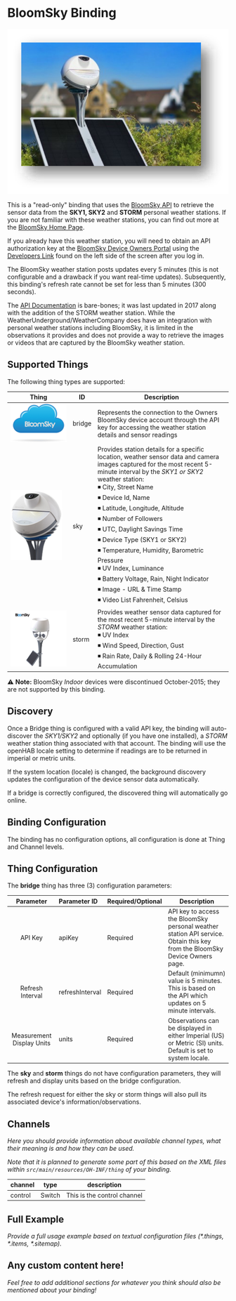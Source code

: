 # BloomSky Binding

![Bloomsky](./doc/bloomsky_sky_weather_station.svg)

This is a "read-only" binding that uses the [BloomSky API](http://weatherlution.com/bloomsky-api/?doing_wp_cron=1615241711.4678061008453369140625) to retrieve the sensor data from the **SKY1, SKY2** and **STORM** personal weather stations.  If you are not familiar with these weather stations, you can find out more at the [BloomSky Home Page](https://www.bloomsky.com/).

If you already have this weather station, you will need to obtain an API authorization key at the [BloomSky Device Owners Portal](https://dashboard.bloomsky.com/) using the [Developers Link](https://dashboard.bloomsky.com/user#api) found on the left side of the screen after you log in.

The BloomSky weather station posts updates every 5 minutes (this is not configurable and a drawback if you want real-time updates).  Subsequently, this binding's refresh rate cannot be set for less than 5 minutes (300 seconds). 

The [API Documentation](./doc/v1.6BloomskyDeviceOwnerAPIDocumentationforBusinessOwners.pdf) is bare-bones; it was last updated in 2017 along with the addition of the STORM weather station.  While the WeatherUnderground/WeatherCompany does have an integration with personal weather stations including BloomSky, it is limited in the observations it provides and does not provide a way to retrieve the images or videos that are captured by the BloomSky weather station.  


## Supported Things

The following thing types are supported:

| Thing | ID | Description |
| --- | --- | --- |
|![Account](./doc/location_details.png) | bridge | Represents the connection to the Owners BloomSky device account through the API key for accessing the weather station details and sensor readings |
| ![BloomSky SKY1/SKY2](./doc/Sky_Weather_Stations.png) | sky | Provides station details for a specific location, weather sensor data and camera images captured for the most recent 5-minute interval by the _SKY1 or SKY2_ weather station:  <br> &#9726; City, Street Name <br> &#9726; Device Id, Name <br> &#9726; Latitude, Longitude, Altitude <br> &#9726; Number of Followers <br> &#9726; UTC, Daylight Savings Time <br> &#9726; Device Type (SKY1 or SKY2)  <br> &#9726; Temperature, Humidity, Barometric Pressure  <br> &#9726; UV Index, Luminance <br> &#9726; Battery Voltage, Rain, Night Indicator <br> &#9726; Image - URL & Time Stamp <br> &#9726; Video List Fahrenheit, Celsius   |
|![BloomSKY STORM](./doc/bloomsky_storm_weather_station.png) | storm | Provides weather sensor data captured for the most recent 5-minute interval by the _STORM_ weather station: <br> &#9726; UV Index <br> &#9726; Wind Speed, Direction, Gust <br> &#9726; Rain Rate, Daily & Rolling 24-Hour Accumulation |

&#9888; **Note:** BloomSky _Indoor_ devices were discontinued October-2015; they are not supported by this binding.  

## Discovery

Once a Bridge thing is configured with a valid API key, the binding will auto-discover the _SKY1/SKY2_ and optionally (if you have one installed), a _STORM_ weather station thing associated with that account.  The binding will use the openHAB locale setting to determine if readings are to be returned in imperial or metric units.

If the system location (locale) is changed, the background discovery updates the configuration of the device sensor data automatically.

If a bridge is correctly configured, the discovered thing will automatically go online.

## Binding Configuration

The binding has no configuration options, all configuration is done at Thing and Channel levels.

## Thing Configuration

The **bridge** thing has three (3) configuration parameters:

| Parameter | Parameter ID | Required/Optional |Description |
| :---: | :--- | --- | --- |
| API Key | apiKey | Required | API key to access the BloomSky personal weather station API service.  Obtain this key from the BloomSky Device Owners page. |
| Refresh Interval | refreshInterval | Required | Default (minimumn) value is 5 minutes. This is based on the API which updates on 5 minute intervals. |
| Measurement Display Units | units | Required | Observations can be displayed in either Imperial (US) or Metric (SI) units.  Default is set to system locale. |  

The **sky** and **storm** things do not have configuration parameters, they will refresh and display units based on the bridge configuration.

The refresh request for either the sky or storm things will also pull its associated device's information/observations.

## Channels

_Here you should provide information about available channel types, what their meaning is and how they can be used._

_Note that it is planned to generate some part of this based on the XML files within ```src/main/resources/OH-INF/thing``` of your binding._

| channel  | type   | description                  |
|----------|--------|------------------------------|
| control  | Switch | This is the control channel  |

## Full Example

_Provide a full usage example based on textual configuration files (*.things, *.items, *.sitemap)._

## Any custom content here!

_Feel free to add additional sections for whatever you think should also be mentioned about your binding!_
